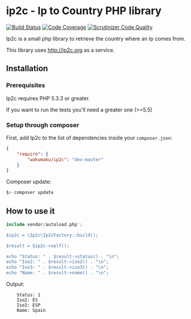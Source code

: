 # ip2c - Ip to Country PHP library

[![Build Status](https://scrutinizer-ci.com/g/wakumaku/ip2c/badges/build.png?b=master)](https://scrutinizer-ci.com/g/wakumaku/ip2c/build-status/master)
[![Code Coverage](https://scrutinizer-ci.com/g/wakumaku/ip2c/badges/coverage.png?b=master)](https://scrutinizer-ci.com/g/wakumaku/ip2c/?branch=master)
[![Scrutinizer Code Quality](https://scrutinizer-ci.com/g/wakumaku/ip2c/badges/quality-score.png?b=master)](https://scrutinizer-ci.com/g/wakumaku/ip2c/?branch=master)

Ip2c is a small php library to retrieve the country where an Ip comes from.

This library uses http://ip2c.org as a service.

## Installation

### Prerequisites

Ip2c requires PHP 5.3.3 or greater.

If you want to run the tests you'll need a greater one (>=5.5)

### Setup through composer

First, add Ip2c to the list of dependencies inside your `composer.json`:

```json
{
    "require": {
        "wakumaku/ip2c": "dev-master"
    }
}
```

Composer update:

```bash
$> composer update
```

## How to use it

```php
include vendor/autoload.php';

$ip2c = \Ip2c\Ip2cFactory::build();

$result = $ip2c->self();

echo "Status: " . $result->status() . "\n";
echo "Iso2: " . $result->iso2() . "\n";
echo "Iso3: " . $result->iso3() . "\n";
echo "Name: " . $result->name() . "\n";

```

Output:

```
    Status: 1
    Iso2: ES
    Iso3: ESP
    Name: Spain
```